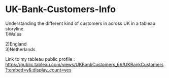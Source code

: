 # UK-Bank-Customers-Info

Understanding the different kind of customers in across UK in a tableau storyline.<br/>
1)Wales<br/>

2)England<br/>
3)Netherlands

Link to my tableau public profile : https://public.tableau.com/views/UKBankCustomers_66/UKBankCustomers?:embed=y&:display_count=yes

